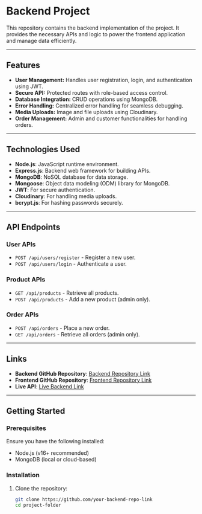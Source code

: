 # Backend Project  

This repository contains the backend implementation of the project. It provides the necessary APIs and logic to power the frontend application and manage data efficiently.  


---

## Features  
- **User Management:** Handles user registration, login, and authentication using JWT.  
- **Secure API:** Protected routes with role-based access control.  
- **Database Integration:** CRUD operations using MongoDB.  
- **Error Handling:** Centralized error handling for seamless debugging.  
- **Media Uploads:** Image and file uploads using Cloudinary.  
- **Order Management:** Admin and customer functionalities for handling orders.  

---

## Technologies Used  
- **Node.js**: JavaScript runtime environment.  
- **Express.js**: Backend web framework for building APIs.  
- **MongoDB**: NoSQL database for data storage.  
- **Mongoose**: Object data modeling (ODM) library for MongoDB.  
- **JWT**: For secure authentication.  
- **Cloudinary**: For handling media uploads.  
- **bcrypt.js**: For hashing passwords securely.  

---

## API Endpoints  
### User APIs  
- `POST /api/users/register` - Register a new user.  
- `POST /api/users/login` - Authenticate a user.  

### Product APIs  
- `GET /api/products` - Retrieve all products.  
- `POST /api/products` - Add a new product (admin only).  

### Order APIs  
- `POST /api/orders` - Place a new order.  
- `GET /api/orders` - Retrieve all orders (admin only).  

---

## Links  

- **Backend GitHub Repository**: [Backend Repository Link](https://github.com/your-backend-repo-link)  
- **Frontend GitHub Repository**: [Frontend Repository Link](https://github.com/your-frontend-repo-link)  
- **Live API**: [Live Backend Link](https://your-live-backend-link)  

---

## Getting Started  

### Prerequisites  
Ensure you have the following installed:  
- Node.js (v16+ recommended)  
- MongoDB (local or cloud-based)  

### Installation  

1. Clone the repository:  
   ```bash  
   git clone https://github.com/your-backend-repo-link  
   cd project-folder  
